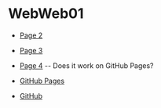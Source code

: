 ---
---

# WebWeb01

- [Page 2](./page2.html)

- [Page 3](./dir/page3.html)

- [Page 4](./whatever/newPage4.html) -- Does it work on GitHub Pages?

- [GitHub Pages](https://webjekyll.github.io/WebWeb01/)

- [GitHub](https://github.com/webjekyll/WebWeb01)



